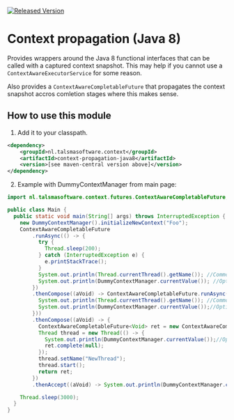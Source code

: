 [![Released Version][maven-img]][maven] 

# Context propagation (Java 8)

Provides wrappers around the Java 8 functional interfaces that can be called with a captured context snapshot.
This may help if you cannot use a `ContextAwareExecutorService` for some reason.

Also provides a `ContextAwareCompletableFuture` that propagates the context snapshot
accros comletion stages where this makes sense.

## How to use this module

1. Add it to your classpath.
  ```xml
  <dependency>
      <groupId>nl.talsmasoftware.context</groupId>
      <artifactId>context-propagation-java8</artifactId>
      <version>[see maven-central version above]</version>
  </dependency>
  ```  
2. Example with DummyContextManager from main page:

```java
import nl.talsmasoftware.context.futures.ContextAwareCompletableFuture;

public class Main {
  public static void main(String[] args) throws InterruptedException {
    new DummyContextManager().initializeNewContext("Foo");
    ContextAwareCompletableFuture
        .runAsync(() -> {
          try {
            Thread.sleep(200);
          } catch (InterruptedException e) {
            e.printStackTrace();
          }
          System.out.println(Thread.currentThread().getName()); //Common pool thread 1
          System.out.println(DummyContextManager.currentValue()); //Optional[Foo] is propagated from spawning thread
        })
        .thenCompose((aVoid) -> ContextAwareCompletableFuture.runAsync(() -> {
          System.out.println(Thread.currentThread().getName()); //Common pool thread 2
          System.out.println(DummyContextManager.currentValue());//Optional[Foo] since this thread is executed with ContextAwareExecutor
        }))
        .thenCompose((aVoid) -> {
          ContextAwareCompletableFuture<Void> ret = new ContextAwareCompletableFuture<>();
          Thread thread = new Thread(() -> {
            System.out.println(DummyContextManager.currentValue());//Optional.empty since this thread is not executed with ContextAwareExecutor
            ret.complete(null);
          });
          thread.setName("NewThread");
          thread.start();
          return ret;
        })
        .thenAccept((aVoid) -> System.out.println(DummyContextManager.currentValue()));//Optional.empty since this is NewThread

    Thread.sleep(3000);
  }
}
```

  [maven-img]: https://img.shields.io/maven-central/v/nl.talsmasoftware.context/context-propagation-java8.svg
  [maven]: http://search.maven.org/#search%7Cga%7C1%7Cg%3A%22nl.talsmasoftware.context%22%20AND%20a%3A%22context-propagation-java8%22
